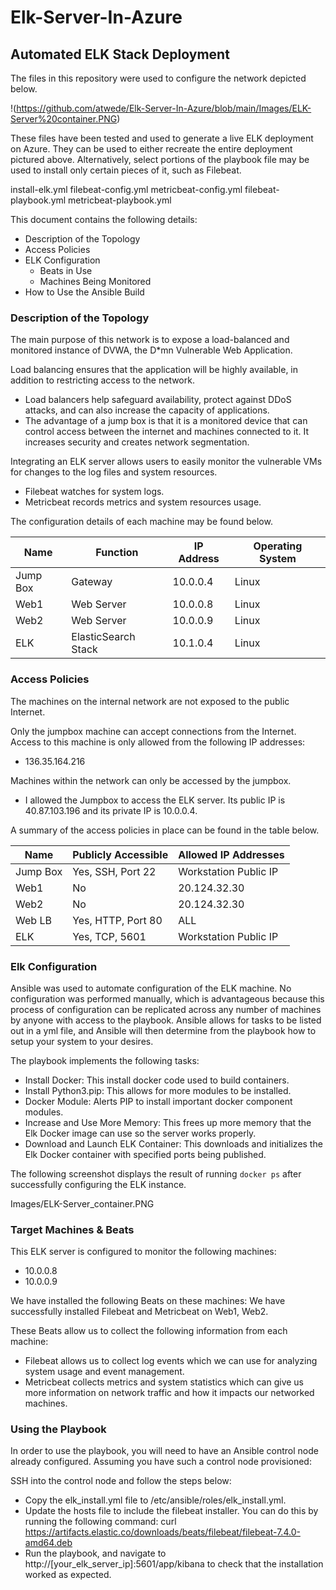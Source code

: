 # Elk-Server-In-Azure
## Automated ELK Stack Deployment

The files in this repository were used to configure the network depicted below.

!(https://github.com/atwede/Elk-Server-In-Azure/blob/main/Images/ELK-Server%20container.PNG)

These files have been tested and used to generate a live ELK deployment on Azure. They can be used to either recreate the entire deployment pictured above. Alternatively, select portions of the playbook file may be used to install only certain pieces of it, such as Filebeat.

install-elk.yml
filebeat-config.yml
metricbeat-config.yml
filebeat-playbook.yml
metricbeat-playbook.yml

This document contains the following details:
- Description of the Topology
- Access Policies
- ELK Configuration
  - Beats in Use
  - Machines Being Monitored
- How to Use the Ansible Build

### Description of the Topology

The main purpose of this network is to expose a load-balanced and monitored instance of DVWA, the D*mn Vulnerable Web Application.

Load balancing ensures that the application will be highly available, in addition to restricting access to the network.
- Load balancers help safeguard availability, protect against DDoS attacks, and can also increase the capacity of applications.
- The advantage of a jump box is that it is a monitored device that can control access between the internet and machines connected to it. It increases security and creates network segmentation.

Integrating an ELK server allows users to easily monitor the vulnerable VMs for changes to the log files and system resources.
- Filebeat watches for system logs.
- Metricbeat records metrics and system resources usage.

The configuration details of each machine may be found below.

| Name     | Function            | IP Address | Operating System |
|----------|---------------------|------------|------------------|
| Jump Box | Gateway             | 10.0.0.4   | Linux            |
| Web1     | Web Server          | 10.0.0.8   | Linux            |
| Web2     | Web Server          | 10.0.0.9   | Linux            |
| ELK      | ElasticSearch Stack | 10.1.0.4   | Linux            |

### Access Policies

The machines on the internal network are not exposed to the public Internet. 

Only the jumpbox machine can accept connections from the Internet. Access to this machine is only allowed from the following IP addresses:
- 136.35.164.216

Machines within the network can only be accessed by the jumpbox.
- I allowed the Jumpbox to access the ELK server. Its public IP is 40.87.103.196 and its private IP is 10.0.0.4.

A summary of the access policies in place can be found in the table below.

| Name     | Publicly Accessible | Allowed IP Addresses  |
|----------|---------------------|-----------------------|
| Jump Box | Yes, SSH, Port 22   | Workstation Public IP |
| Web1     | No                  | 20.124.32.30          |
| Web2     | No                  | 20.124.32.30          |
| Web LB   | Yes, HTTP, Port 80  | ALL                   |
| ELK      | Yes, TCP, 5601      | Workstation Public IP |

### Elk Configuration

Ansible was used to automate configuration of the ELK machine. No configuration was performed manually, which is advantageous because this process of configuration can be replicated across any number of machines by anyone with access to the playbook. Ansible
allows for tasks to be listed out in a yml file, and Ansible will then determine from the playbook how to setup your system to your desires.

The playbook implements the following tasks:
- Install Docker: This install docker code used to build containers.
- Install Python3.pip: This allows for more modules to be installed.
- Docker Module: Alerts PIP to install important docker component modules.
- Increase and Use More Memory: This frees up more memory that the Elk Docker image can use so the server works properly. 
- Download and Launch ELK Container: This downloads and initializes the Elk Docker container with specified ports being published.

The following screenshot displays the result of running `docker ps` after successfully configuring the ELK instance.

Images/ELK-Server_container.PNG

### Target Machines & Beats
This ELK server is configured to monitor the following machines:
- 10.0.0.8
- 10.0.0.9

We have installed the following Beats on these machines:
 We have successfully installed Filebeat and Metricbeat on Web1, Web2.

These Beats allow us to collect the following information from each machine:
- Filebeat allows us to collect log events which we can use for analyzing system usage and event management.
- Metricbeat collects metrics and system statistics which can give us more information on network traffic and how it impacts our networked machines.

### Using the Playbook
In order to use the playbook, you will need to have an Ansible control node already configured. Assuming you have such a control node provisioned: 

SSH into the control node and follow the steps below:
- Copy the elk_install.yml file to /etc/ansible/roles/elk_install.yml.
- Update the hosts file to include the filebeat installer. You can do this by running the following command:
  curl  https://artifacts.elastic.co/downloads/beats/filebeat/filebeat-7.4.0-amd64.deb
- Run the playbook, and navigate to http://[your_elk_server_ip]:5601/app/kibana to check that the installation worked as expected.
